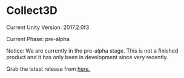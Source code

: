 # Collect3D

Current Unity Version: 2017.2.0f3

Current Phase: pre-alpha

Notice: We are currently in the pre-alpha stage. This is not a finished product and it has only been in development since very recently.

Grab the latest release from [here.](https://github.com/Collect3D/Collect3D/releases/latest)
